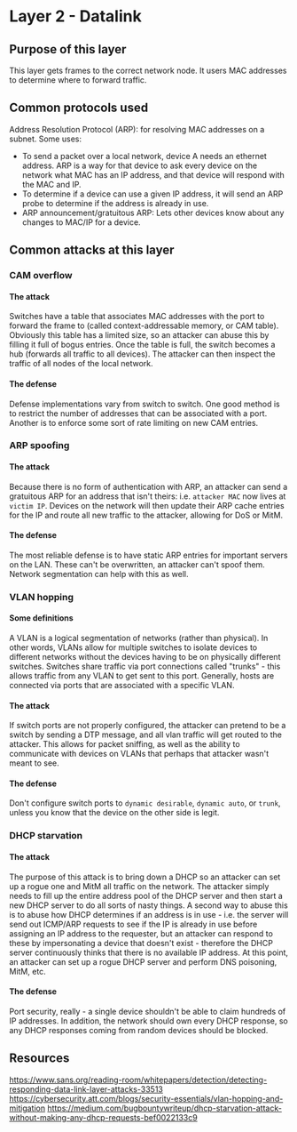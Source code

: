 # Layer 2 - Datalink

## Purpose of this layer

This layer gets frames to the correct network node. It users MAC addresses to determine where to forward traffic.

## Common protocols used

Address Resolution Protocol (ARP): for resolving MAC addresses on a subnet. Some uses:

- To send a packet over a local network, device A needs an ethernet address. ARP is a way for that device to ask every device on the network what MAC has an IP address, and that device will respond with the MAC and IP.
- To determine if a device can use a given IP address, it will send an ARP probe to determine if the address is already in use.
- ARP announcement/gratuitous ARP: Lets other devices know about any changes to MAC/IP for a device.

## Common attacks at this layer
### CAM overflow
#### The attack
Switches have a table that associates MAC addresses with the port to forward the frame to (called context-addressable memory, or CAM table). Obviously this table has a limited size, so an attacker can abuse this by filling it full of bogus entries. Once the table is full, the switch becomes a hub (forwards all traffic to all devices). The attacker can then inspect the traffic of all nodes of the local network.

#### The defense
Defense implementations vary from switch to switch. One good method is to restrict the number of addresses that can be associated with a port. Another is to enforce some sort of rate limiting on new CAM entries.

### ARP spoofing
#### The attack
Because there is no form of authentication with ARP, an attacker can send a gratuitous ARP for an address that isn't theirs: i.e. `attacker MAC` now lives at `victim IP`. Devices on the network will then update their ARP cache entries for the IP and route all new traffic to the attacker, allowing for DoS or MitM.

#### The defense
The most reliable defense is to have static ARP entries for important servers on the LAN. These can't be overwritten, an attacker can't spoof them. Network segmentation can help with this as well.

### VLAN hopping
#### Some definitions
A VLAN is a logical segmentation of networks (rather than physical). In other words, VLANs allow for multiple switches to isolate devices to different networks without the devices having to be on physically different switches. Switches share traffic via port connections called "trunks" - this allows traffic from any VLAN to get sent to this port. Generally, hosts are connected via ports that are associated with a specific VLAN.

#### The attack
If switch ports are not properly configured, the attacker can pretend to be a switch by sending a DTP message, and all vlan traffic will get routed to the attacker. This allows for packet sniffing, as well as the ability to communicate with devices on VLANs that perhaps that attacker wasn't meant to see.

#### The defense
Don't configure switch ports to `dynamic desirable`, `dynamic auto`, or `trunk`, unless you know that the device on the other side is legit.

### DHCP starvation
#### The attack
The purpose of this attack is to bring down a DHCP so an attacker can set up a rogue one and MitM all traffic on the network. The attacker simply needs to fill up the entire address pool of the DHCP server and then start a new DHCP server to do all sorts of nasty things.
A second way to abuse this is to abuse how DHCP determines if an address is in use - i.e. the server will send out ICMP/ARP requests to see if the IP is already in use before assigning an IP address to the requester, but an attacker can respond to these by impersonating a device that doesn't exist - therefore the DHCP server continuously thinks that there is no available IP address. At this point, an attacker can set up a rogue DHCP server and perform DNS poisoning, MitM, etc.

#### The defense
Port security, really - a single device shouldn't be able to claim hundreds of IP addresses. In addition, the network should own every DHCP response, so any DHCP responses coming from random devices should be blocked.


## Resources
<https://www.sans.org/reading-room/whitepapers/detection/detecting-responding-data-link-layer-attacks-33513>
<https://cybersecurity.att.com/blogs/security-essentials/vlan-hopping-and-mitigation>
<https://medium.com/bugbountywriteup/dhcp-starvation-attack-without-making-any-dhcp-requests-bef0022133c9>